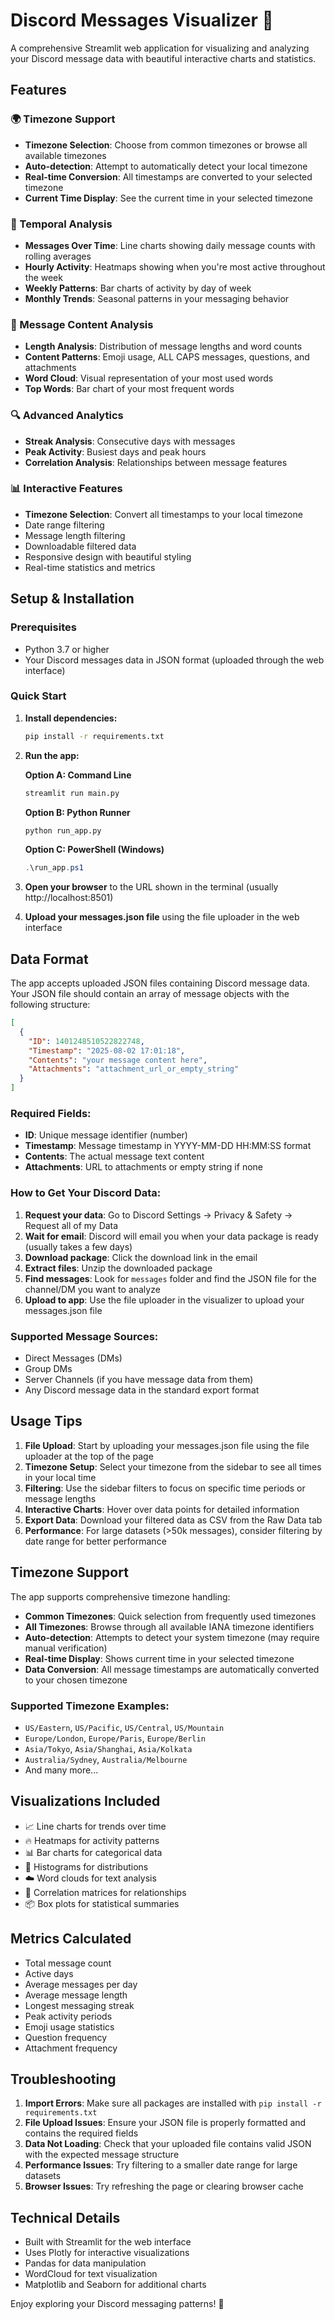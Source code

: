 # Discord Messages Visualizer 💬

A comprehensive Streamlit web application for visualizing and analyzing your Discord message data with beautiful interactive charts and statistics.

## Features

### 🌍 Timezone Support
- **Timezone Selection**: Choose from common timezones or browse all available timezones
- **Auto-detection**: Attempt to automatically detect your local timezone
- **Real-time Conversion**: All timestamps are converted to your selected timezone
- **Current Time Display**: See the current time in your selected timezone

### 📅 Temporal Analysis
- **Messages Over Time**: Line charts showing daily message counts with rolling averages
- **Hourly Activity**: Heatmaps showing when you're most active throughout the week
- **Weekly Patterns**: Bar charts of activity by day of week
- **Monthly Trends**: Seasonal patterns in your messaging behavior

### 📝 Message Content Analysis
- **Length Analysis**: Distribution of message lengths and word counts
- **Content Patterns**: Emoji usage, ALL CAPS messages, questions, and attachments
- **Word Cloud**: Visual representation of your most used words
- **Top Words**: Bar chart of your most frequent words

### 🔍 Advanced Analytics
- **Streak Analysis**: Consecutive days with messages
- **Peak Activity**: Busiest days and peak hours
- **Correlation Analysis**: Relationships between message features

### 📊 Interactive Features
- **Timezone Selection**: Convert all timestamps to your local timezone
- Date range filtering
- Message length filtering
- Downloadable filtered data
- Responsive design with beautiful styling
- Real-time statistics and metrics

## Setup & Installation

### Prerequisites
- Python 3.7 or higher
- Your Discord messages data in JSON format (uploaded through the web interface)

### Quick Start

1. **Install dependencies:**
   ```bash
   pip install -r requirements.txt
   ```

2. **Run the app:**
   
   **Option A: Command Line**
   ```bash
   streamlit run main.py
   ```
   
   **Option B: Python Runner**
   ```bash
   python run_app.py
   ```
   
   **Option C: PowerShell (Windows)**
   ```powershell
   .\run_app.ps1
   ```

3. **Open your browser** to the URL shown in the terminal (usually http://localhost:8501)

4. **Upload your messages.json file** using the file uploader in the web interface

## Data Format

The app accepts uploaded JSON files containing Discord message data. Your JSON file should contain an array of message objects with the following structure:

```json
[
  {
    "ID": 1401248510522822748,
    "Timestamp": "2025-08-02 17:01:18",
    "Contents": "your message content here",
    "Attachments": "attachment_url_or_empty_string"
  }
]
```

### Required Fields:
- **ID**: Unique message identifier (number)
- **Timestamp**: Message timestamp in YYYY-MM-DD HH:MM:SS format
- **Contents**: The actual message text content
- **Attachments**: URL to attachments or empty string if none

### How to Get Your Discord Data:
1. **Request your data**: Go to Discord Settings → Privacy & Safety → Request all of my Data
2. **Wait for email**: Discord will email you when your data package is ready (usually takes a few days)
3. **Download package**: Click the download link in the email
4. **Extract files**: Unzip the downloaded package
5. **Find messages**: Look for `messages` folder and find the JSON file for the channel/DM you want to analyze
6. **Upload to app**: Use the file uploader in the visualizer to upload your messages.json file

### Supported Message Sources:
- Direct Messages (DMs)
- Group DMs  
- Server Channels (if you have message data from them)
- Any Discord message data in the standard export format

## Usage Tips

1. **File Upload**: Start by uploading your messages.json file using the file uploader at the top of the page
2. **Timezone Setup**: Select your timezone from the sidebar to see all times in your local time
3. **Filtering**: Use the sidebar filters to focus on specific time periods or message lengths
4. **Interactive Charts**: Hover over data points for detailed information
5. **Export Data**: Download your filtered data as CSV from the Raw Data tab
6. **Performance**: For large datasets (>50k messages), consider filtering by date range for better performance

## Timezone Support

The app supports comprehensive timezone handling:

- **Common Timezones**: Quick selection from frequently used timezones
- **All Timezones**: Browse through all available IANA timezone identifiers
- **Auto-detection**: Attempts to detect your system timezone (may require manual verification)
- **Real-time Display**: Shows current time in your selected timezone
- **Data Conversion**: All message timestamps are automatically converted to your chosen timezone

### Supported Timezone Examples:
- `US/Eastern`, `US/Pacific`, `US/Central`, `US/Mountain`
- `Europe/London`, `Europe/Paris`, `Europe/Berlin`
- `Asia/Tokyo`, `Asia/Shanghai`, `Asia/Kolkata`
- `Australia/Sydney`, `Australia/Melbourne`
- And many more...

## Visualizations Included

- 📈 Line charts for trends over time
- 🔥 Heatmaps for activity patterns
- 📊 Bar charts for categorical data
- 📏 Histograms for distributions
- ☁️ Word clouds for text analysis
- 🔗 Correlation matrices for relationships
- 📦 Box plots for statistical summaries

## Metrics Calculated

- Total message count
- Active days
- Average messages per day
- Average message length
- Longest messaging streak
- Peak activity periods
- Emoji usage statistics
- Question frequency
- Attachment frequency

## Troubleshooting

1. **Import Errors**: Make sure all packages are installed with `pip install -r requirements.txt`
2. **File Upload Issues**: Ensure your JSON file is properly formatted and contains the required fields
3. **Data Not Loading**: Check that your uploaded file contains valid JSON with the expected message structure
4. **Performance Issues**: Try filtering to a smaller date range for large datasets
5. **Browser Issues**: Try refreshing the page or clearing browser cache

## Technical Details

- Built with Streamlit for the web interface
- Uses Plotly for interactive visualizations
- Pandas for data manipulation
- WordCloud for text visualization
- Matplotlib and Seaborn for additional charts

Enjoy exploring your Discord messaging patterns! 🚀
